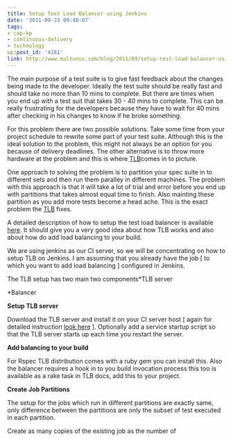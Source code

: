 ```yaml
---
title: Setup Test Load Balancer using Jenkins
date: '2011-09-23 09:40:07'
tags:
- cap-kp
- continuous-delivery
- technology
wp:post_id: '4161'
link: http://www.multunus.com/blog/2011/09/setup-test-load-balancer-using-jenkins/
---
```


The main purpose of a test suite is to give fast feedback about the changes being made to the developer. Ideally the test suite should be really fast and should take no more than 10 mins to complete. But there are times when you end up with a test suit that takes 30 - 40 mins to complete. This can be really frustrating for the developers because they have to wait for 40 mins after checking in his changes to know if he broke something.

For this problem there are two possible solutions. Take some time from your project schedule to rewrite some part of your test suite. Although this is the ideal solution to the problem, this might not always be an option for you because of delivery deadlines. The other alternative is to throw more hardware at the problem and this is where 
[TLB](http://test-load-balancer.github.com/)comes in to picture.

One approach to solving the problem is to partition your spec suite in to different sets and then run them paralley in different machines. The problem with this approach is that it will take a lot of trial and error before you end up with partitions that takes almost equal time to finish. Also mainting these partition as you add more tests become a head ache. This is the exact problem the 
[TLB](http://test-load-balancer.github.com/) fixes.

A detailed description of how to setup the test load balancer is available 
[here](http://test-load-balancer.github.com/doc-0_3_2/getting_started_with_tlb.html). It should give you a very good idea about how TLB works and also about how do add load balancing to your build.

We are using jenkins as our CI server, so we will be concentrating on how to setup TLB on Jenkins. I am assuming that you already have the job [ to which you want to add load balancing ] configured in Jenkins.

The TLB setup has two main two components*TLB server

    
*Balancer


**Setup TLB server**


Download the TLB server and install it on your CI server host [ again for detailed instruction 
[look here](http://test-load-balancer.github.com/doc-0_3_2/getting_started_with_tlb.html) ]. Optionally add a service startup script so that the TLB server starts up each time you restart the server.


**Add balancing to your build**


For Rspec TLB distribution comes with a ruby gem you can install this. Also the balancer requires a hook in to you build invocation process this too is available as a rake task in TLB docs, add this to your project.


**Create Job Partitions**


The setup for the jobs which run in different partitions are exactly same, only difference between the partitions are only the subset of test executed in each partition.

Create as many copies of the existing job as the number of
